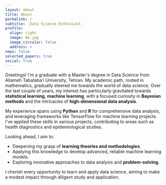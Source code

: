 ```yaml
---
layout: about
title: About
permalink: /
subtitle: _Data Science Enthusiast_
profile:
  align: right
  image: me.jpg
  image_circular: false
  address: >
news: false
selected_papers: true
social: true
---
```


Greetings! I'm a graduate with a Master's degree in Data Science from Allameh Tabataba’i University, Tehran. My academic path, rooted in mathematics, gradually steered me towards the world of data science. Over the last couple of years, my interest has particularly gravitated towards **statistical learning**, **machine learning**, with a focused curiosity in **Bayesian methods** and the intricacies of **high-dimensional data analysis**.

My experience spans using **Python** and **R** for comprehensive data analysis, and leveraging frameworks like TensorFlow for machine learning projects. I've applied these skills in various projects, contributing to areas such as health diagnostics and epidemiological studies.

Looking ahead, I aim to:
- Deepening my grasp of **learning theories and methodologies**.
- Applying this knowledge to develop advanced, reliable machine learning models.
- Exploring innovative approaches to data analysis and **problem-solving**.

I cherish every opportunity to learn and apply data science, aiming to make a modest impact through diligent study and application.
